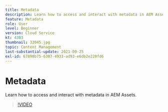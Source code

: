 ```yaml
---
title: Metadata
description: Learn how to access and interact with metadata in AEM Assets.
feature: Metadata
role: User
level: Beginner
version: Cloud Service
kt: 4303
thumbnail: 32045.jpg
topic: Content Management
last-substantial-update: 2021-09-25
exl-id: 67898b75-6307-4933-ad93-e6db2e220fd6
---
```

# Metadata

 Learn how to access and interact with metadata in AEM Assets.

>[!VIDEO](https://video.tv.adobe.com/v/32045?quality=12&learn=on)
